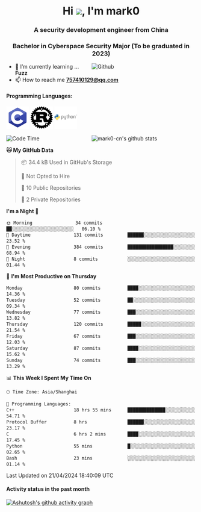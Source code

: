 <h1 align="center">Hi <img src="https://raw.githubusercontent.com/iampavangandhi/iampavangandhi/master/gifs/Hi.gif" width="30px">, I'm mark0</h1>

<h3 align="center">A security development engineer from China</h3>
<h3 align="center">Bachelor in Cyberspace Security Major (To be graduated in 2023)</h3>

<img width="55%" align="right" alt="Github" src="https://raw.githubusercontent.com/onimur/.github/master/.resources/git-header.svg" />

<!-- - 🔭 I’m currently working on **vKarma Webapp** -->
<!-- - 💬 Ask me about ... **Web Develpoment** -->
<!-- - 😄 Employement ... **Open for intern opportunities** -->
<!-- - ⚡ Fun fact ... **Anime**❤ -->
- 🌱 I’m currently learning ... **Fuzz**
- 📫 How to reach me **757410129@qq.com**
<!-- - 📨 Or reach me **757410129@qq.com** -->

<h4>Programming Languages: </h4>
<p align="left">
 <img style="margin: auto;" src="https://raw.githubusercontent.com/sachinverma53121/sachinverma53121/master/icons/c.png" alt=c width="60" height="60"/>
 <img style="margin: auto;" src="https://raw.githubusercontent.com/mark0-cn/blog_img/master/img/202309031232124.png" alt=cplusplus width="60" height="60"/>
 <img style="margin: auto;" src="https://raw.githubusercontent.com/sachinverma53121/sachinverma53121/master/icons/python.png" alt=python width="60" height="60"/>
</p>


<img width="55%" align="right" alt="mark0-cn's github stats" src="https://github-readme-stats.vercel.app/api?username=mark0-cn&show_icons=true&hide_border=true" />

<!--START_SECTION:waka-->
![Code Time](http://img.shields.io/badge/Code%20Time-1%2C913%20hrs%205%20mins-blue)

**🐱 My GitHub Data** 

> 📦 34.4 kB Used in GitHub's Storage 
 > 
> 🚫 Not Opted to Hire
 > 
> 📜 10 Public Repositories 
 > 
> 🔑 2 Private Repositories 
 > 
**I'm a Night 🦉** 

```text
🌞 Morning                34 commits          ██░░░░░░░░░░░░░░░░░░░░░░░   06.10 % 
🌆 Daytime                131 commits         ██████░░░░░░░░░░░░░░░░░░░   23.52 % 
🌃 Evening                384 commits         █████████████████░░░░░░░░   68.94 % 
🌙 Night                  8 commits           ░░░░░░░░░░░░░░░░░░░░░░░░░   01.44 % 
```
📅 **I'm Most Productive on Thursday** 

```text
Monday                   80 commits          ████░░░░░░░░░░░░░░░░░░░░░   14.36 % 
Tuesday                  52 commits          ██░░░░░░░░░░░░░░░░░░░░░░░   09.34 % 
Wednesday                77 commits          ███░░░░░░░░░░░░░░░░░░░░░░   13.82 % 
Thursday                 120 commits         █████░░░░░░░░░░░░░░░░░░░░   21.54 % 
Friday                   67 commits          ███░░░░░░░░░░░░░░░░░░░░░░   12.03 % 
Saturday                 87 commits          ████░░░░░░░░░░░░░░░░░░░░░   15.62 % 
Sunday                   74 commits          ███░░░░░░░░░░░░░░░░░░░░░░   13.29 % 
```


📊 **This Week I Spent My Time On** 

```text
🕑︎ Time Zone: Asia/Shanghai

💬 Programming Languages: 
C++                      18 hrs 55 mins      ██████████████░░░░░░░░░░░   54.71 % 
Protocol Buffer          8 hrs               ██████░░░░░░░░░░░░░░░░░░░   23.17 % 
C                        6 hrs 2 mins        ████░░░░░░░░░░░░░░░░░░░░░   17.45 % 
Python                   55 mins             █░░░░░░░░░░░░░░░░░░░░░░░░   02.65 % 
Bash                     23 mins             ░░░░░░░░░░░░░░░░░░░░░░░░░   01.14 % 
```


 Last Updated on 21/04/2024 18:40:09 UTC
<!--END_SECTION:waka-->

<h4>Activity status in the past month</h4>

[![Ashutosh's github activity graph](https://github-readme-activity-graph.vercel.app/graph?username=mark0-cn&theme=dracula)](https://github.com/ashutosh00710/github-readme-activity-graph)

<!--
**mark0-cn/mark0-cn** is a ✨ _special_ ✨ repository because its `README.md` (this file) appears on your GitHub profile.

Here are some ideas to get you started:

- 🔭 I’m currently working on ...
- 🌱 I’m currently learning ...
- 👯 I’m looking to collaborate on ...
- 🤔 I’m looking for help with ...
- 💬 Ask me about ...
- 📫 How to reach me: ...
- 😄 Pronouns: ...
- ⚡ Fun fact: ...
-->
